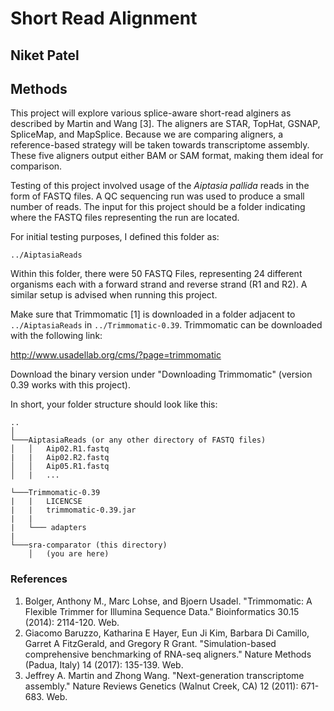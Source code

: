 # Short Read Alignment

## Niket Patel

## Methods
This project will explore various splice-aware short-read alginers as described by Martin and Wang [3]. The aligners are STAR, TopHat, GSNAP, SpliceMap,
and MapSplice. Because we are comparing aligners, a reference-based strategy will be taken towards transcriptome assembly. These
five aligners output either BAM or SAM format, making them ideal for comparison.

Testing of this project involved usage of the *Aiptasia pallida* reads in the form of FASTQ files. A QC sequencing run
was used to produce a small number of reads. The input for this project should be a folder indicating where the 
FASTQ files representing the run are located. 

For initial testing purposes, I defined this folder as: 

`../AiptasiaReads`

Within this folder, there were 50 FASTQ Files, representing 24 different organisms each with a forward strand and
reverse strand (R1 and R2). A similar setup is advised when running this project.

Make sure that Trimmomatic [1] is downloaded in a folder adjacent to `../AiptasiaReads` in `../Trimmomatic-0.39`. Trimmomatic
can be downloaded with the following link:

http://www.usadellab.org/cms/?page=trimmomatic

Download the binary version under "Downloading Trimmomatic" (version 0.39 works with this project).

In short, your folder structure should look like this:

```
..    
│
└───AiptasiaReads (or any other directory of FASTQ files)
│   │   Aip02.R1.fastq
|   |   Aip02.R2.fastq
│   │   Aip05.R1.fastq
│   |   ...

└───Trimmomatic-0.39
|   |   LICENCSE
|   |   trimmomatic-0.39.jar
|   |
|   └─── adapters
|
└───sra-comparator (this directory)
    │   (you are here)
```



### References
1. Bolger, Anthony M., Marc Lohse, and Bjoern Usadel. "Trimmomatic: A Flexible Trimmer for Illumina Sequence Data." Bioinformatics 30.15 (2014): 2114-120. Web.
2. Giacomo Baruzzo, Katharina E Hayer, Eun Ji Kim, Barbara Di Camillo, Garret A FitzGerald, and Gregory R Grant. "Simulation-based comprehensive benchmarking of RNA-seq aligners." Nature Methods (Padua, Italy) 14 (2017): 135-139. Web.
3. Jeffrey A. Martin and Zhong Wang. "Next-generation transcriptome assembly." Nature Reviews Genetics (Walnut Creek, CA) 12 (2011): 671-683. Web.
